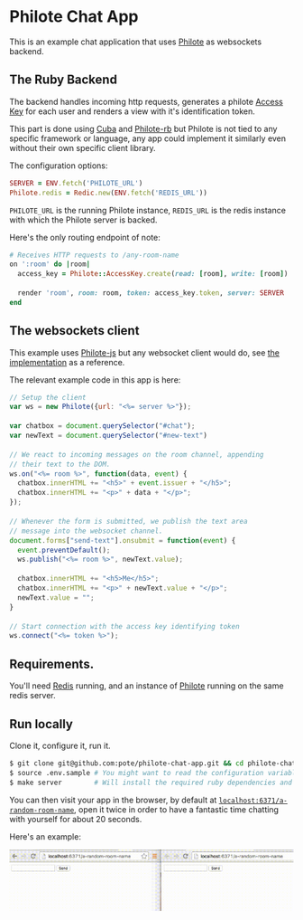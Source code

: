 # Philote Chat App

This is an example chat application that uses [Philote](https://github.com/pote/philote) as websockets backend.

## The Ruby Backend

The backend handles incoming http requests, generates a philote [Access Key](https://github.com/pote/philote#access-keys) for each user and renders a view with it's identification token.

This part is done using [Cuba](https://github.com/soveran/cuba) and [Philote-rb](https://github.com/pote/philote-rb) but Philote is not tied to any specific framework or language, any app could implement it similarly even without their own specific client library.

The configuration options:

```ruby
SERVER = ENV.fetch('PHILOTE_URL')
Philote.redis = Redic.new(ENV.fetch('REDIS_URL'))
```

`PHILOTE_URL` is the running Philote instance, `REDIS_URL` is the redis instance with which the Philote server is backed.

Here's the only routing endpoint of note:

```ruby
# Receives HTTP requests to /any-room-name
on ':room' do |room|
  access_key = Philote::AccessKey.create(read: [room], write: [room])

  render 'room', room: room, token: access_key.token, server: SERVER
end
```

## The websockets client

This example uses [Philote-js](https://github.com/13floor/philote-js) but any websocket client would do, see [the implementation](https://github.com/13Floor/philote-js/blob/master/src/philote.js) as a reference.

The relevant example code in this app is here:

```javascript
// Setup the client
var ws = new Philote({url: "<%= server %>"});

var chatbox = document.querySelector("#chat");
var newText = document.querySelector("#new-text")

// We react to incoming messages on the room channel, appending
// their text to the DOM.
ws.on("<%= room %>", function(data, event) {
  chatbox.innerHTML += "<h5>" + event.issuer + "</h5>";
  chatbox.innerHTML += "<p>" + data + "</p>";
});

// Whenever the form is submitted, we publish the text area
// message into the websocket channel.
document.forms["send-text"].onsubmit = function(event) {
  event.preventDefault();
  ws.publish("<%= room %>", newText.value);

  chatbox.innerHTML += "<h5>Me</h5>";
  chatbox.innerHTML += "<p>" + newText.value + "</p>";
  newText.value = "";
}

// Start connection with the access key identifying token
ws.connect("<%= token %>");
```

## Requirements.

You'll need [Redis](http://redis.io) running, and an instance of [Philote](http://github.com/pote/philote) running on the same redis server.

## Run locally

Clone it, configure it, run it.

```bash
$ git clone git@github.com:pote/philote-chat-app.git && cd philote-chat-app
$ source .env.sample # You might want to read the configuration variables and change them before sourcing them.
$ make server        # Will install the required ruby dependencies and run the server.
```

You can then visit your app in the browser, by default at [`localhost:6371/a-random-room-name`](http://localhost:6371/a-random-room-name), open it twice in order to have a fantastic time chatting with yourself for about 20 seconds.

Here's an example:

![runnning app](./example.gif)
